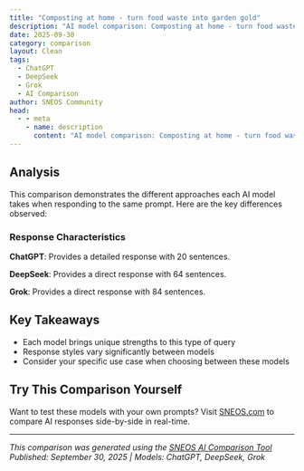 ```yaml
---
title: "Composting at home - turn food waste into garden gold"
description: "AI model comparison: Composting at home - turn food waste into garden gold..."
date: 2025-09-30
category: comparison
layout: Clean
tags:
  - ChatGPT
  - DeepSeek
  - Grok
  - AI Comparison
author: SNEOS Community
head:
  - - meta
    - name: description
      content: "AI model comparison: Composting at home - turn food waste into garden gold..."
---
```


<ChatComparison
  title="Composting at home - turn food waste into garden gold"
  prompt="Composting at home - turn food waste into garden gold"
  :responses='{"ChatGPT": "Composting at Home \u2013 Turn Food Waste into Garden Gold\n\nComposting is an easy and eco-friendly way to recycle your kitchen scraps and garden waste into nutrient-rich soil that will benefit your plants. Here\u2019s a step-by-step guide to get you started on composting at home:\n\n### Why Compost?\n- Reduces household waste sent to landfill\n- Enriches garden soil with organic matter\n- Improves soil structure and moisture retention\n- Encourages beneficial microorganisms\n- Saves money on fertilizers\n\n### What Can You Compost?\n**Greens (Nitrogen-rich materials):** \n- Fruit and vegetable scraps \n- Coffee grounds and filters \n- Tea bags (make sure they\u2019re compostable) \n- Fresh grass clippings \n\n**Browns (Carbon-rich materials):** \n- Dry leaves \n- Straw or hay \n- Shredded newspaper or cardboard \n- Sawdust (untreated wood) \n\n### What NOT to Compost\n- Meat, fish, and dairy products (attract pests) \n- Oils and fats \n- Diseased plants \n- Pet waste \n- Invasive weeds or plants treated with herbicides\n\n### How to Compost at Home\n\n1. **Choose a Compost Bin or Pile:** \nSelect a compost bin or dedicate a corner of your yard for a compost pile. Bins can be purchased or homemade\u2014ensure good ventilation.\n\n2. **Add Your Materials in Layers:** \nStart with a layer of browns, then add greens, and continue alternating layers. This balance helps the compost break down efficiently.\n\n3. **Maintain Moisture:** \nYour compost should be as damp as a wrung-out sponge. Add water if it\u2019s too dry, or add more browns if it\u2019s too wet.\n\n4. **Turn or Mix Regularly:** \nAerate your compost by turning it with a garden fork every 1-2 weeks to speed up decomposition and prevent odors.\n\n5. **Patience is Key:** \nComposting can take anywhere from a few weeks to several months depending on conditions. Finished compost will be dark, crumbly, and smell earthy.\n\n### Using Your Compost\n- Mix it into garden beds before planting \n- Use as mulch around plants \n- Mix into potting soil for container gardening\n\nBy composting at home, you turn your food waste into \u201Cgarden gold\u201D that nurtures plants naturally and reduces your environmental footprint. Start today and enjoy the benefits of homemade compost!\n\n---\n\nIf you would like, I can provide tips on quick composting methods or how to compost in small spaces!", "DeepSeek": "Of course! Composting at home is one of the most rewarding and impactful habits you can adopt. It truly is the process of turning \u0022waste\u0022 into \u0022garden gold.\u0022 Here\u2019s a comprehensive guide to get you started.\n\n### The Magic of Composting: Why Bother?\n\n* **Reduce Landfill Waste:** Up to 30% of what we throw away is food scraps and yard waste. In landfills, this organic matter decomposes without oxygen, producing **methane**, a potent greenhouse gas.\n* **Create Free, Nutrient-Rich Soil:** Compost is a superfood for your garden. It improves soil structure, provides essential nutrients for plants, and helps soil retain moisture.\n* **Close the Loop:** You become part of a natural cycle, returning nutrients from your food back to the earth to grow more food.\n\n---\n\n### The Basic Recipe: Balancing \u0022Greens\u0022 and \u0022Browns\u0022\n\nThe entire science of composting boils down to balancing two types of materials:\n\n**1. Greens (Nitrogen-Rich)**\nThese provide moisture and nitrogen, which fuel the composting microorganisms.\n* **Examples:** Fruit \u0026 vegetable scraps, coffee grounds, tea bags (staples removed), fresh grass clippings, plant trimmings.\n\n**2. Browns (Carbon-Rich)**\nThese provide carbon, which gives the microorganisms energy and adds bulk for aeration.\n* **Examples:** Dry leaves, straw, hay, cardboard (shredded), paper egg cartons, newspaper (shredded, non-glossy), sawdust, wood chips.\n\n**The Golden Ratio:** A good starting point is **2 parts Browns to 1 part Greens** (by volume). If your pile is soggy and smelly, add more Browns. If it\u0027s dry and not breaking down, add more Greens and a little water.\n\n---\n\n### What Goes In (The \u0022Yes\u0022 List)\n\n\u2705 **Fruit \u0026 Vegetable Scraps** (cores, peels, rinds, spoiled pieces)\n\u2705 **Coffee Grounds \u0026 Filters**\n\u2705 **Tea Bags** (check if they are plastic-free)\n\u2705 **Eggshells** (crushed them breaks down faster)\n\u2705 **Grass Clippings** (in thin layers to avoid matting)\n\u2705 **Garden Plants \u0026 Weeds** (avoid weeds with seeds)\n\u2705 **Shredded Newspaper/Paper/Cardboard**\n\u2705 **Dry Leaves**\n\u2705 **Straw/Hay**\n\u2705 **Wood Chips/Sawdust** (from untreated wood)\n\n### What Stays Out (The \u0022No\u0022 List)\n\n\u274C **Meat, Fish, or Bones** (attracts pests and can create odors)\n\u274C **Dairy Products** (butter, milk, yogurt, cheese - attracts pests)\n\u274C **Fats, Grease, and Oils** (can coat materials and slow decomposition)\n\u274C **Diseased or Insect-Infested Plants** (the disease might survive)\n\u274C **Pet Waste** (can contain harmful pathogens)\n\u274C **Glossy or Coated Paper**\n\u274C **Coal or Charcoal Ash**\n\u274C **Non-Compostable Materials** (plastic, metal, glass)\n\n---\n\n### Choosing Your Composting Method\n\nThere\u0027s a perfect method for every living situation.\n\n#### 1. Outdoor Composting (Ideal for yards/gardens)\n\n* **The Pile:** The simplest method. Just pick a shady, well-draining spot and start piling your materials. Turn it occasionally with a pitchfork.\n* **The Bin/Container:** Neater and more contained. You can buy a tumbling composter (easy to turn) or a stationary bin, or build your own from wood pallets or wire mesh.\n\n#### 2. Indoor \u0026 Small-Space Composting\n\n* **Worm Bin (Vermicomposting):** The champion for apartments! You use special worms (Red Wigglers) in a contained bin to eat your food scraps. They produce incredibly rich \u0022worm castings\u0022 (poop) and liquid fertilizer. It\u0027s odorless when done correctly.\n* **Electric Composter:** A countertop appliance that grinds, heats, and dehydrates scraps into a soil amendment in hours. It\u0027s fast and convenient but uses electricity and doesn\u0027t create true compost (it\u0027s a pre-compost that needs to be mixed into soil).\n\n---\n\n### The 4 Key Steps to Success\n\n1. **Chop It Up:** Smaller pieces have more surface area and will break down much faster. Chop large vegetable stalks or fruit rinds before adding them.\n2. **Layer and Mix:** Start with a coarse layer of browns (twigs, straw) for aeration at the bottom. Then, add your greens and cover them with a layer of browns. This \u0022lasagna\u0022 method helps control odors and pests. Mixing the pile every few weeks adds oxygen and speeds up the process.\n3. **Maintain Moisture:** Your pile should feel like a wrung-out sponge. If it\u0027s too dry, microbial activity stops. If it\u0027s too wet, it becomes smelly and anaerobic. Add water during dry spells or add more browns if it\u0027s too wet.\n4. **Aerate (Turn):** Turning the pile with a pitchfork or compost crank introduces oxygen, which is essential for the aerobic bacteria that do the work. A well-aerated pile will not smell bad!\n\n### Troubleshooting Common Problems\n\n* **Smells Bad (Rotten):** Too wet and/or not enough air. **Fix:** Turn the pile and mix in dry browns (leaves, shredded cardboard).\n* **Not Heating Up:** Pile might be too small, too dry, or need more nitrogen. **Fix:** Make the pile bigger (at least 3\u0027x3\u0027x3\u0027), add water, or mix in more greens.\n* **Attracting Flies/Pests:** Food scraps are exposed. **Fix:** Always bury new food scraps under a layer of browns or soil.\n\n### How Do You Know When It\u0027s Ready?\n\nFinished compost is dark, crumbly, and has a pleasant, earthy smell. You shouldn\u0027t be able to recognize the original materials (except for a few twigs or eggshells). This process can take anywhere from **2 months to a year**, depending on your method and maintenance.\n\n### Using Your \u0022Garden Gold\u0022\n\n* **Soil Amendment:** Mix it into garden beds before planting.\n* **Top Dressing:** Sprinkle it around the base of plants to provide a slow-release nutrient boost.\n* **Potting Mix:** Create your own by mixing compost with soil, coconut coir, and perlite.\n* **Compost Tea:** Steep a bag of compost in water to create a liquid fertilizer.\n\nStart small, don\u0027t be afraid to experiment, and soon you\u0027ll be amazed at how your kitchen scraps transform into the most valuable resource for your garden. Happy composting", "Grok": "Composting at home is a fantastic way to reduce food waste, enrich your garden soil, and contribute to a more sustainable lifestyle. By transforming kitchen scraps and yard waste into nutrient-rich compost\u2014often called \u0022garden gold\u0022\u2014you can nourish your plants naturally while cutting down on landfill waste. Here\u0027s a step-by-step guide to get started with composting at home.\n\n---\n\n### **What is Composting?**\nComposting is the natural process of recycling organic matter, such as food scraps and yard waste, into a nutrient-rich soil amendment. Through decomposition, microorganisms like bacteria, fungi, and worms break down organic materials into a dark, crumbly substance that improves soil structure, retains moisture, and provides essential nutrients for plants.\n\n---\n\n### **Benefits of Composting at Home**\n1. **Reduces Waste:** Composting keeps food scraps and organic waste out of landfills, where they would otherwise produce methane, a potent greenhouse gas.\n2. **Enriches Soil:** Compost improves soil fertility, structure, and water retention, reducing the need for chemical fertilizers.\n3. **Saves Money:** You\u2019ll spend less on store-bought fertilizers and soil amendments.\n4. **Supports Biodiversity:** Compost fosters healthy microbial activity in the soil, benefiting plants and local ecosystems.\n5. **Eco-Friendly:** It\u2019s a sustainable way to recycle nutrients back into the earth.\n\n---\n\n### **What Can You Compost?**\nComposting relies on a balance of \u0022greens\u0022 (nitrogen-rich materials) and \u0022browns\u0022 (carbon-rich materials). Here\u0027s a quick guide:\n\n#### **Greens (Nitrogen-Rich)**\n- Fruit and vegetable peels, scraps\n- Coffee grounds and tea bags (remove staples if present)\n- Fresh grass clippings\n- Plant trimmings\n- Eggshells (crushed)\n\n#### **Browns (Carbon-Rich)**\n- Dry leaves\n- Cardboard (shredded, non-glossy)\n- Paper (shredded, uncoated)\n- Straw or hay\n- Wood chips, sawdust (in moderation)\n- Twigs and small branches\n\n#### **What NOT to Compost**\n- Meat, fish, and dairy products (can attract pests and cause odors)\n- Oily or greasy foods\n- Pet waste (may contain harmful pathogens)\n- Diseased plants or weeds with seeds (can spread disease or weeds)\n- Plastic, metal, glass, or non-biodegradable materials\n- Chemically treated wood or materials\n\n---\n\n### **How to Start Composting at Home**\nThere are several methods to compost, depending on your space, time, and preferences. Here\u2019s a basic guide for the most common method: backyard composting.\n\n#### **Step 1: Choose a Composting Method**\n1. **Backyard Compost Bin or Pile:**\n - Ideal for those with outdoor space.\n - Use a compost bin (store-bought or DIY) or create an open pile.\n2. **Vermicomposting (Worm Composting):**\n - Great for small spaces or indoors.\n - Uses worms to break down organic waste in a contained bin.\n3. **Tumbler Composting:**\n - A rotating bin that speeds up decomposition through regular turning.\n - Good for quick composting and small yards.\n\n#### **Step 2: Select a Location**\n- Place your compost bin or pile in a shaded or partially shaded area to prevent it from drying out.\n- Ensure it\u2019s easily accessible for adding materials and turning.\n- Keep it away from your home to avoid potential odors or pests.\n\n#### **Step 3: Build Your Compost Pile**\n1. **Layering:** Start with a layer of browns (like twigs or dry leaves) at the bottom for aeration. Alternate layers of greens and browns, aiming for a ratio of about 1 part greens to 3 parts browns.\n2. **Moisture:** Keep the pile damp, like a wrung-out sponge. Add water if it\u2019s too dry, or more browns if it\u2019s too wet.\n3. **Size:** If using an open pile, aim for a size of at least 3x3x3 feet to retain heat for faster decomposition.\n\n#### **Step 4: Maintain Your Compost**\n- **Turn the Pile:** Aerate the pile every 1-2 weeks with a pitchfork or shovel to speed up decomposition and prevent odors. Tumblers can be rotated every few days.\n- **Monitor Conditions:** Check for moisture and heat. A healthy compost pile should feel warm in the center (a sign of microbial activity).\n- **Add Materials:** Continue adding kitchen scraps and yard waste, burying food scraps under a layer of browns to deter pests.\n\n#### **Step 5: Harvest Your Compost**\n- Depending on your method and maintenance, compost can be ready in 2-12 months.\n- Finished compost looks dark, crumbly, and smells earthy.\n- Sift out any large, undecomposed pieces and return them to the pile for further breakdown.\n\n---\n\n### **Using Your Compost in the Garden**\n- **Soil Amendment:** Mix compost into garden beds to improve soil structure and fertility.\n- **Mulch:** Spread a layer of compost around plants to retain moisture and suppress weeds.\n- **Potting Mix:** Combine compost with soil or sand for container gardening.\n- **Lawn Care:** Top-dress your lawn with compost to add nutrients.\n\n---\n\n### **Tips for Successful Composting**\n1. **Balance Greens and Browns:** Too many greens can make the pile smelly and soggy; too many browns slow decomposition.\n2. **Chop Materials:** Break down larger items (like vegetable scraps or branches) to speed up decomposition.\n3. **Avoid Overloading:** Don\u2019t add too much of one type of material at once.\n4. **Control Pests:** Bury food scraps deep in the pile and cover with browns to deter rodents and flies. Use a bin with a lid if pests are a concern.\n5. **Patience is Key:** Composting takes time, especially for beginners. Don\u2019t rush the process.\n\n---\n\n### **Troubleshooting Common Issues**\n- **Smelly Pile:** Caused by too much moisture or greens. Add more browns and turn the pile to aerate.\n- **Slow Decomposition:** May be due to lack of moisture, aeration, or nitrogen. Add water, turn the pile, or mix in more greens.\n- **Pests:** Ensure food scraps are buried, and consider using a closed bin.\n- **Too Wet:** Add more browns like shredded cardboard or dry leaves to absorb excess moisture.\n- **Too Dry:** Sprinkle water over the pile to maintain dampness.\n\n---\n\n### **Composting in Small Spaces**\nIf you don\u2019t have a yard, you can still compost:\n- **Vermicomposting:** Use a worm bin indoors or on a balcony. Worms like red wigglers can process small amounts of food waste.\n- **Bokashi Composting:** A fermentation method using a sealed bucket and special bran. It\u2019s odorless and works well in apartments.\n- **Community Composting:** If you can\u2019t compost at home, look for local drop-off programs or community gardens that accept food scraps.\n\n---\n\n### **Environmental Impact**\nComposting reduces the amount of organic waste sent to landfills, where it decomposes anaerobically (without oxygen) and releases methane. By composting, you help mitigate climate change, conserve resources, and create a circular system where waste becomes a valuable resource.\n\n---\n\n### **Get Started Today!**\nComposting is a simple, rewarding practice that anyone can do with minimal investment. Start small\u2014collect kitchen scraps in a countertop container, find a spot for a bin or pile, and begin layering your materials. Over time, you\u2019ll turn your food waste into garden gold, nourishing your plants and the planet.\n\nDo you have a specific composting method or space in mind? I\u2019d be happy to help tailor a plan for you!"}' 
  published-date="22:46"
/>

## Analysis

This comparison demonstrates the different approaches each AI model takes when responding to the same prompt. Here are the key differences observed:

### Response Characteristics

**ChatGPT**: Provides a detailed response with 20 sentences. 

**DeepSeek**: Provides a direct response with 64 sentences. 

**Grok**: Provides a direct response with 84 sentences. 

## Key Takeaways

- Each model brings unique strengths to this type of query
- Response styles vary significantly between models
- Consider your specific use case when choosing between these models

## Try This Comparison Yourself

Want to test these models with your own prompts? Visit [SNEOS.com](https://sneos.com) to compare AI responses side-by-side in real-time.

---

*This comparison was generated using the [SNEOS AI Comparison Tool](https://sneos.com)*
*Published: September 30, 2025 | Models: ChatGPT, DeepSeek, Grok*
